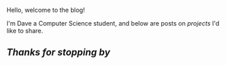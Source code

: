 Hello, welcome to the blog! 

I'm Dave a Computer Science student, and below are posts on *projects* I'd like to share. 

## *Thanks for stopping by*


